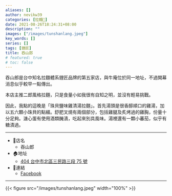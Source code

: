 ```yaml
---
aliases: []
author: nevikw39
categories: [拉麵🍜]
date: 2021-08-26T18:24:31+08:00
description: ""
images: ["/images/tunshanlang.jpeg"]
key_words: []
series: []
tags: [貍匠]
title: 吞山郎
# featured: true
# toc: false
---
```


吞山郎是台中知名拉麵體系貍匠品牌的第五家店，與牛庵位於同一地址，不過開幕消息似乎較早一點傳出。

本店主推二郎風格拉麵，只是食量小如我很有自知之明，並沒有輕易挑戰。

因此，我點的這晚是「珠貝鹽味雞清湯拉麵」。首先湯頭是很香醇順口的雞湯，加以五六顆小珠貝的點綴。舒肥叉燒有兩個部分，包括雞腿及炙烤過的雞胸，份量十分足夠。溏心蛋有使用酒類醃漬，吃起來別具風味。湯裡還有一顆小蕃茄，似乎有糖漬過。

---
+ 🏬店名
    * 吞山郎
+ 🏠地址
    * [404 台中市北區三民路三段 75 號](https://goo.gl/maps/NVNUqkf1KbD43f7WA)
+ 🔗連結
    * [Facebook](https://www.facebook.com/100211672255598/)
---

{{< figure src="/images/tunshanlang.jpeg" width="100%" >}}
